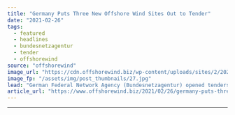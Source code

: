 ```yaml
---
title: "Germany Puts Three New Offshore Wind Sites Out to Tender"
date: "2021-02-26"
tags: 
  - featured
  - headlines
  - bundesnetzagentur
  - tender
  - offshorewind
source: "offshorewind"
image_url: "https://cdn.offshorewind.biz/wp-content/uploads/sites/2/2020/10/12103719/Fraunhofer-IWES.jpg"
image_fp: "/assets/img/post_thumbnails/27.jpg"
lead: "German Federal Network Agency (Bundesnetzagentur) opened tenders for three new offshore wind sites on"
article_url: "https://www.offshorewind.biz/2021/02/26/germany-puts-three-new-offshore-wind-sites-out-to-tender/"
---
```


---

